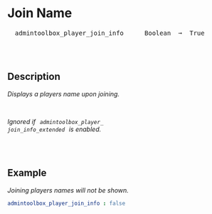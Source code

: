
# Join Name

<kbd>  admintoolbox_player_join_info  </kbd>  
<kbd>  Boolean  ➞  True  </kbd>

<br>
<br>

## Description

*Displays a players name upon joining.*

<br>

*Ignored if  `admintoolbox_player_` <br>
`join_info_extended`  is enabled.*

<br>
<br>

## Example

*Joining players names will not be shown.*

```yaml
admintoolbox_player_join_info : false
```

<br>